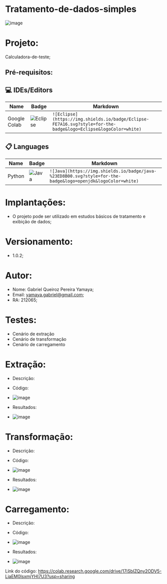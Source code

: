# Tratamento-de-dados-simples

![image](https://github.com/GabrielYamaya/Calculadora-de-teste/assets/117553594/6d767b54-5c8c-4638-b2d1-ae1f43ff1e22)

# Projeto: 

Calculadora-de-teste;

## Pré-requisitos:
## 💻 IDEs/Editors

| Name               | Badge                                                                                                                                             | Markdown                                                                                                                                            |
| ------------------ | ------------------------------------------------------------------------------------------------------------------------------------------------- | --------------------------------------------------------------------------------------------------------------------------------------------------- |
| Google Colab            | ![Eclipse](https://img.shields.io/badge/Eclipse-FE7A16.svg?style=for-the-badge&logo=Eclipse&logoColor=white)                                      | `![Eclipse](https://img.shields.io/badge/Eclipse-FE7A16.svg?style=for-the-badge&logo=Eclipse&logoColor=white)`                                      |

## 📋 Languages

| Name             | Badge                                                                                                                                        | Markdown                                                                                                                                         |
| -------------    | --------------------------------------------------------------------------------------------------------------------------------             | ------------------------------------------------------------------------------------------------------------------------------------------------ |
| Python             | ![Java](https://img.shields.io/badge/java-%23ED8B00.svg?style=for-the-badge&logo=openjdk&logoColor=white)                                       | `![Java](https://img.shields.io/badge/java-%23ED8B00.svg?style=for-the-badge&logo=openjdk&logoColor=white)`                                         |


# Implantações:
 - O projeto pode ser utilizado em estudos básicos de tratamento e exibição de dados;

# Versionamento:
 - 1.0.2;

# Autor:
 - Nome: Gabriel Queiroz Pereira Yamaya;
 - Email: yamaya.gabriel@gmail.com;
 - RA: 212065;

# Testes:
 - Cenário de extração
 - Cenário de transformação
 - Cenário de carregamento


# Extração:
 - Descrição:
 - Código:
 - ![image](https://github.com/GabrielYamaya/Tratamento-de-dados-simples/assets/117553594/081c58e2-51df-4ba0-90fe-e41195936f1c)

 - Resultados:
 - ![image](https://github.com/GabrielYamaya/Tratamento-de-dados-simples/assets/117553594/16b2b43c-4343-434f-ba5e-451496ee5589)


# Transformação:
 - Descrição:
   
 - Código:
 - ![image](https://github.com/GabrielYamaya/Tratamento-de-dados-simples/assets/117553594/24771788-16cd-4b27-bd35-8a5b9f89a0ee)

 - Resultados:
 - ![image](https://github.com/GabrielYamaya/Tratamento-de-dados-simples/assets/117553594/212552d5-1603-4057-91c8-c732cce41c39)


# Carregamento:
 - Descrição:
 - Código:
 - ![image](https://github.com/GabrielYamaya/Tratamento-de-dados-simples/assets/117553594/7d3eef18-1692-4011-a91b-df2e6d23ce53)

 - Resultados:
 - ![image](https://github.com/GabrielYamaya/Tratamento-de-dados-simples/assets/117553594/de7d6890-ec55-4923-9dad-afdd2a2d1bc4)

Link do código:
https://colab.research.google.com/drive/17iSbIZQny2ODV5-LiaEM0IsxmjYHI7U3?usp=sharing

